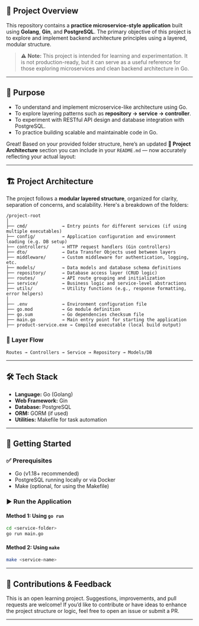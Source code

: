 

## 📘 Project Overview

This repository contains a **practice microservice-style application** built using **Golang**, **Gin**, and **PostgreSQL**. The primary objective of this project is to explore and implement backend architecture principles using a layered, modular structure.

> ⚠️ **Note:** This project is intended for learning and experimentation. It is not production-ready, but it can serve as a useful reference for those exploring microservices and clean backend architecture in Go.

---

## 🧠 Purpose

* To understand and implement microservice-like architecture using Go.
* To explore layering patterns such as **repository → service → controller**.
* To experiment with RESTful API design and database integration with PostgreSQL.
* To practice building scalable and maintainable code in Go.

Great! Based on your provided folder structure, here’s an updated **📁 Project Architecture** section you can include in your `README.md` — now accurately reflecting your actual layout:

---

## 🏗️ Project Architecture

The project follows a **modular layered structure**, organized for clarity, separation of concerns, and scalability. Here's a breakdown of the folders:

```
/project-root
│
├── cmd/             → Entry points for different services (if using multiple executables)
├── config/          → Application configuration and environment loading (e.g. DB setup)
├── controllers/     → HTTP request handlers (Gin controllers)
├── dto/             → Data Transfer Objects used between layers
├── middleware/      → Custom middleware for authentication, logging, etc.
├── models/          → Data models and database schema definitions
├── repository/      → Database access layer (CRUD logic)
├── routes/          → API route grouping and initialization
├── service/         → Business logic and service-level abstractions
├── utils/           → Utility functions (e.g., response formatting, error helpers)
│
├── .env             → Environment configuration file
├── go.mod           → Go module definition
├── go.sum           → Go dependencies checksum file
├── main.go          → Main entry point for starting the application
├── product-service.exe → Compiled executable (local build output)
```

### 🧭 Layer Flow

```
Routes → Controllers → Service → Repository → Models/DB
```


---

## 🛠️ Tech Stack

* **Language:** Go (Golang)
* **Web Framework:** Gin
* **Database:** PostgreSQL
* **ORM:** GORM (if used)
* **Utilities:** Makefile for task automation

---

## 🚀 Getting Started

### ✅ Prerequisites

* Go (v1.18+ recommended)
* PostgreSQL running locally or via Docker
* Make (optional, for using the Makefile)

### ▶️ Run the Application

#### Method 1: Using `go run`

```bash
cd <service-folder>
go run main.go
```

#### Method 2: Using `make`

```bash
make <service-name>
```

---

## 🤝 Contributions & Feedback

This is an open learning project. Suggestions, improvements, and pull requests are welcome! If you’d like to contribute or have ideas to enhance the project structure or logic, feel free to open an issue or submit a PR.

---

